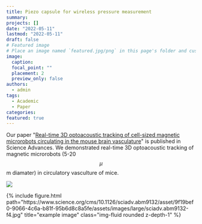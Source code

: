 ```yaml
---
title: Piezo capsule for wireless pressure measurement
summary:
projects: []
date: "2022-05-11"
lastmod: "2022-05-11"
draft: false
# Featured image
# Place an image named `featured.jpg/png` in this page's folder and customize its options here.
image:
  caption:
  focal_point: ""
  placement: 2
  preview_only: false
authors:
  - admin
tags:
  - Academic
  - Paper
categories:
featured: true
---
```


Our paper "[Real-time 3D optoacoustic tracking of cell-sized magnetic microrobots circulating in the mouse brain vasculature](https://doi.org/10.1126/sciadv.abm9132)" is published in Science Advances. We demonstrated real-time 3D optoacoustic tracking of magnetic microrobots (5-20 $$\mu$$m diamater) in circulatory vasculture of mice.

![](https://www.science.org/cms/10.1126/sciadv.abm9132/asset/9f19bef0-9066-4c6a-b81f-95b6d8c8a5fe/assets/images/large/sciadv.abm9132-f4.jpg)

<div class="row">
    <div class="col-sm mt-3 mt-md-0">
        {% include figure.html path="https://www.science.org/cms/10.1126/sciadv.abm9132/asset/9f19bef0-9066-4c6a-b81f-95b6d8c8a5fe/assets/images/large/sciadv.abm9132-f4.jpg" title="example image" class="img-fluid rounded z-depth-1" %}
    </div>
</div>

